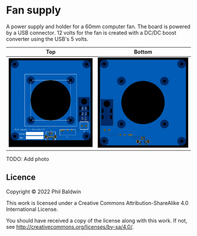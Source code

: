 Fan supply
==========

A power supply and holder for a 60mm computer fan. The board is powered by a USB connector. 12 volts for the fan is created with a DC/DC boost converter using the USB's 5 volts.

| Top                                                | Bottom                                                   |
| -------------------------------------------------- | -------------------------------------------------------- |
| ![Picture of top of board](./Exports-v1.0/Top.svg) | ![Picture of bottom of board](./Exports-v1.0/Bottom.svg) |

TODO: Add photo

Licence
-------

Copyright © 2022 Phil Baldwin

This work is licensed under a Creative Commons Attribution-ShareAlike 4.0 International License.

You should have received a copy of the license along with this work. If not, see <http://creativecommons.org/licenses/by-sa/4.0/>.
